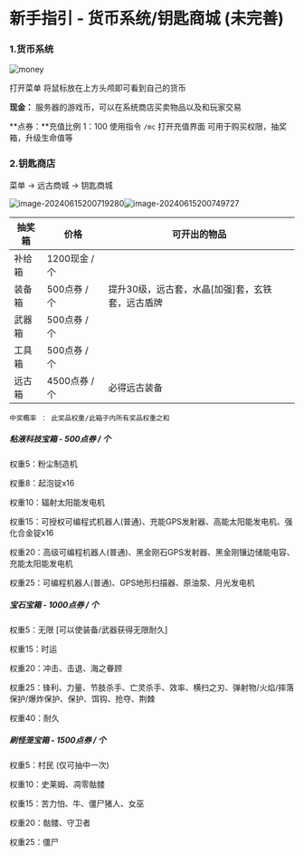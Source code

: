 # 新手指引 - 货币系统/钥匙商城 (未完善)

### 1.货币系统

![money](C:\Users\wdsj2\Music\coreages\CoreagesWiki-main\Newplayer\image\money.png)

打开菜单 将鼠标放在上方头颅即可看到自己的货币

**现金：** 服务器的游戏币，可以在系统商店买卖物品以及和玩家交易

**点券：**充值比例 1：100 使用指令 `/mc` 打开充值界面 可用于购买权限，抽奖箱，升级生命值等

### 2.钥匙商店

菜单 → 远古商城 → 钥匙商城

![image-20240615200719280](C:\Users\wdsj2\AppData\Roaming\Typora\typora-user-images\image-20240615200719280.png)![image-20240615200749727](C:\Users\wdsj2\AppData\Roaming\Typora\typora-user-images\image-20240615200749727.png)

| 抽奖箱 | 价格          | 可开出的物品                                     |
| ------ | ------------- | ------------------------------------------------ |
| 补给箱 | 1200现金 / 个 |                                                  |
| 装备箱 | 500点券 / 个  | 提升30级，远古套，水晶[加强]套，玄铁套，远古盾牌 |
| 武器箱 | 500点券 / 个  |                                                  |
| 工具箱 | 500点券 / 个  |                                                  |
| 远古箱 | 4500点券 / 个 | 必得远古装备                                     |





`中奖概率 ： 此奖品权重/此箱子内所有奖品权重之和`

##### **粘液科技宝箱 - 500点券 / 个**

权重5：粉尘制造机

权重8：起泡锭x16

权重10：辐射太阳能发电机

权重15：可授权可编程式机器人(普通)、充能GPS发射器、高能太阳能发电机、强化合金锭x16

权重20：高级可编程机器人(普通)、黑金刚石GPS发射器、黑金刚镶边储能电容、充能太阳能发电机

权重25：可编程机器人(普通)、GPS地形扫描器、原油泵、月光发电机



##### **宝石宝箱 - 1000点券 / 个**

权重5：无限 [可以使装备/武器获得无限耐久]

权重15：时运

权重20：冲击、击退、海之眷顾

权重25：锋利、力量、节肢杀手、亡灵杀手、效率、横扫之刃、弹射物/火焰/摔落保护/爆炸保护、保护、饵钩、抢夺、荆棘

权重40：耐久



##### **刷怪笼宝箱 - 1500点券 / 个**

权重5：村民 (仅可抽中一次)

权重10：史莱姆、凋零骷髅

权重15：苦力怕、牛、僵尸猪人、女巫

权重20：骷髅、守卫者

权重25：僵尸

















